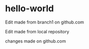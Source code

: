 # hello-world
Edit made from branch1 on github.com

Edit made from local repository

changes made on github.com
